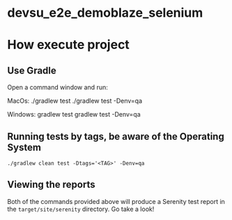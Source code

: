 # devsu_e2e_demoblaze_selenium

# How execute project

## Use Gradle

Open a command window and run:

MacOs:
./gradlew test
./gradlew test -Denv=qa

Windows:
gradlew test
gradlew test -Denv=qa

## Running tests by tags, be aware of the Operating System

    ./gradlew clean test -Dtags='<TAG>' -Denv=qa

## Viewing the reports

Both of the commands provided above will produce a Serenity test report in the `target/site/serenity` directory. Go take a look!

